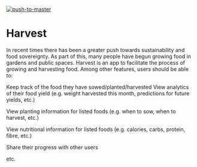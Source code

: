 [![push-to-master](https://circleci.com/gh/push-to-master/Harvest.svg?style=svg)](https://app.circleci.com/pipelines/github/push-to-master/Harvest)

# Harvest
In recent times there has been a greater push towards sustainability and food sovereignty. As part of this, many people have begun growing food in gardens and public spaces. Harvest is an app to facilitate the process of growing and harvesting food. Among other features, users should be able to: 

Keep track of the food they have sowed/planted/harvested View analytics of their food yield (e.g. weight harvested this month, predictions for future yields, etc.) 

View planting information for listed foods (e.g. when to sow, when to harvest, etc.) 

View nutritional information for listed foods (e.g. calories, carbs, protein, fibre, etc.) 

Share their progress with other users 

etc.
